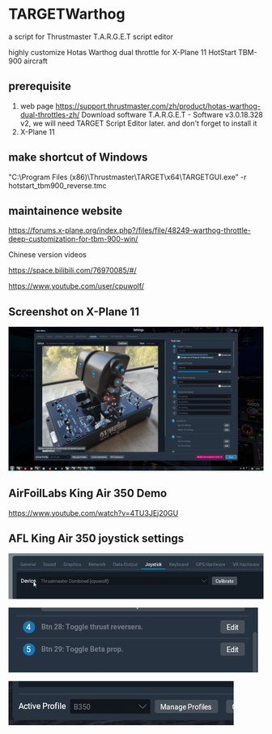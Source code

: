 # TARGETWarthog

a script for Thrustmaster T.A.R.G.E.T script editor

highly customize Hotas Warthog dual throttle for X-Plane 11 HotStart TBM-900 aircraft


## prerequisite ##

1. web page https://support.thrustmaster.com/zh/product/hotas-warthog-dual-throttles-zh/
    Download software T.A.R.G.E.T - Software v3.0.18.328 v2, we will need TARGET Script Editor later. and don't forget to install it
1. X-Plane 11

## make shortcut of Windows ##

"C:\Program Files (x86)\Thrustmaster\TARGET\x64\TARGETGUI.exe" -r hotstart_tbm900_reverse.tmc

## maintainence website ##

https://forums.x-plane.org/index.php?/files/file/48249-warthog-throttle-deep-customization-for-tbm-900-win/

Chinese version videos

https://space.bilibili.com/76970085/#/

https://www.youtube.com/user/cpuwolf/


## Screenshot on X-Plane 11 ##

![TARGETWarthog](ui_adv.jpg)

## AirFoilLabs King Air 350 Demo ##

https://www.youtube.com/watch?v=4TU3JEj20GU

## AFL King Air 350 joystick settings ##

![TARGETWarthog](b350_1.jpg)

![TARGETWarthog](b350_2.jpg)

![TARGETWarthog](b350_3.jpg)

